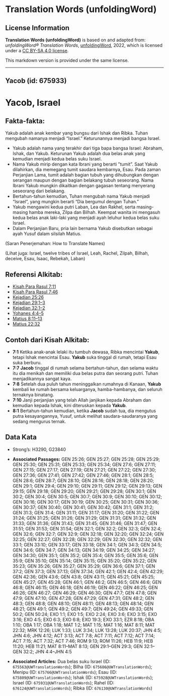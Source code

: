 # Translation Words (unfoldingWord)

## License Information

**Translation Words (unfoldingWord)** is based on and adapted from: _unfoldingWord® Translation Words_, [unfoldingWord](https://unfoldingword.org/utw), 2022, which is licensed under a [CC BY-SA 4.0 license](https://creativecommons.org/licenses/by-sa/4.0/legalcode.en).

This markdown version is provided under the same license.



--------------------------------

## Yacob (id: 675933)

Yacob, Israel
=============

Fakta\-fakta:
-------------

Yakub adalah anak kembar yang bungsu dari Ishak dan Ribka. Tuhan mengubah namanya menjadi “Israel.” Keturunannya menjadi bangsa Israel.

* Yakub adalah nama yang terakhir dari tiga bapa bangsa Israel: Abraham, Ishak, dan Yakub. Keturunan Yakub adalah dua belas anak yang kemudian menjadi kedua belas suku Israel.
* Nama Yakub mirip dengan kata Ibrani yang berarti ”tumit”. Saat Yakub dilahirkan, dia memegang tumit saudara kembarnya, Esau. Pada zaman Perjanjian Lama, tumit adalah bagian tubuh yang dihubungkan dengan serangan maupun dengan bagian belakang tubuh seseorang. Nama Ibrani Yakub mungkin dikaitkan dengan gagasan tentang menyerang seseorang dari belakang.
* Bertahun\-tahun kemudian, Tuhan mengubah nama Yakub menjadi “Israel”, yang mungkin berarti “Dia bergumul dengan Tuhan.”
* Yakub mengawini kedua putri Laban, Lea dan Rakhel, serta masing\-masing hamba mereka, Zilpa dan Bilhah. Keempat wanita ini mengasuh kedua belas anak laki\-laki yang menjadi ayah leluhur kedua belas suku Israel.
* Dalam Perjanjian Baru, pria lain bernama Yakub disebutkan sebagai ayah Yusuf dalam silsilah Matius.

(Saran Penerjemahan: How to Translate Names)

(Lihat juga: Israel, twelve tribes of Israel, Leah, Rachel, Zilpah, Bilhah, deceive, Esau, Isaac, Rebekah, Laban)

Referensi Alkitab:
------------------

* [Kisah Para Rasul 7:11](https://ref.ly/Acts0:0)
* [Kisah Para Rasul 7:46](https://ref.ly/Acts0:0)
* [Kejadian 25:26](https://ref.ly/Gen25:26)
* [Kejadian 29:1–3](https://ref.ly/Gen29:1-Gen29:3)
* [Kejadian 32:1–2](https://ref.ly/Gen32:1-Gen32:2)
* [Yohanes 4:4–5](https://ref.ly/John4:4-John4:5)
* [Matius 8:11–13](https://ref.ly/Matt8:11-Matt8:13)
* [Matius 22:32](https://ref.ly/Matt22:32)

Contoh dari Kisah Alkitab:
--------------------------

* **7:1** Ketika anak\-anak lelaki itu tumbuh dewasa, Ribka mencintai **Yakub**, tetapi Ishak mencintai Esau. **Yakub** suka tinggal di rumah, tetapi Esau suka berburu.
* **7:7** **Jacob** tinggal di rumah selama bertahun\-tahun, dan selama waktu itu dia menikah dan memiliki dua belas putra dan seorang putri. Tuhan menjadikannya sangat kaya.
* **7:8** Setelah dua puluh tahun meninggalkan rumahnya di Kanaan, **Yakub** kembali ke rumah bersama keluarganya, hamba\-hambanya, dan seluruh ternaknya binatang.
* **7:10** Janji perjanjian yang telah Allah janjikan kepada Abraham dan kemudian kepada Ishak, kini diteruskan kepada **Yakub**.
* **8:1** Bertahun\-tahun kemudian, ketika **Jacob** sudah tua, dia mengutus putra kesayangannya, Yusuf, untuk melihat saudara\-saudaranya yang sedang mengurus ternak.

Data Kata
---------

* Strong’s: H3290, G23840

* **Associated Passages:** GEN 25:26; GEN 25:27; GEN 25:28; GEN 25:29; GEN 25:30; GEN 25:31; GEN 25:33; GEN 25:34; GEN 27:6; GEN 27:11; GEN 27:15; GEN 27:17; GEN 27:19; GEN 27:21; GEN 27:22; GEN 27:30; GEN 27:36; GEN 27:41; GEN 27:42; GEN 27:46; GEN 28:1; GEN 28:5; GEN 28:6; GEN 28:7; GEN 28:10; GEN 28:16; GEN 28:18; GEN 28:20; GEN 29:1; GEN 29:4; GEN 29:10; GEN 29:11; GEN 29:12; GEN 29:13; GEN 29:15; GEN 29:18; GEN 29:20; GEN 29:21; GEN 29:28; GEN 30:1; GEN 30:2; GEN 30:4; GEN 30:5; GEN 30:7; GEN 30:9; GEN 30:10; GEN 30:12; GEN 30:16; GEN 30:17; GEN 30:19; GEN 30:25; GEN 30:31; GEN 30:36; GEN 30:37; GEN 30:40; GEN 30:41; GEN 30:42; GEN 31:1; GEN 31:2; GEN 31:3; GEN 31:4; GEN 31:11; GEN 31:17; GEN 31:20; GEN 31:22; GEN 31:24; GEN 31:25; GEN 31:26; GEN 31:29; GEN 31:31; GEN 31:32; GEN 31:33; GEN 31:36; GEN 31:43; GEN 31:45; GEN 31:46; GEN 31:47; GEN 31:51; GEN 31:53; GEN 31:54; GEN 32:1; GEN 32:2; GEN 32:3; GEN 32:4; GEN 32:6; GEN 32:7; GEN 32:9; GEN 32:18; GEN 32:20; GEN 32:24; GEN 32:25; GEN 32:27; GEN 32:28; GEN 32:29; GEN 32:30; GEN 32:32; GEN 33:1; GEN 33:10; GEN 33:17; GEN 33:18; GEN 34:1; GEN 34:3; GEN 34:5; GEN 34:6; GEN 34:7; GEN 34:13; GEN 34:19; GEN 34:25; GEN 34:27; GEN 34:30; GEN 35:1; GEN 35:2; GEN 35:4; GEN 35:5; GEN 35:6; GEN 35:9; GEN 35:10; GEN 35:14; GEN 35:15; GEN 35:20; GEN 35:22; GEN 35:23; GEN 35:26; GEN 35:27; GEN 35:29; GEN 36:6; GEN 37:1; GEN 37:2; GEN 37:3; GEN 37:13; GEN 37:34; GEN 42:1; GEN 42:4; GEN 42:29; GEN 42:36; GEN 43:6; GEN 43:8; GEN 43:11; GEN 45:21; GEN 45:25; GEN 45:27; GEN 45:28; GEN 46:1; GEN 46:2; GEN 46:5; GEN 46:6; GEN 46:8; GEN 46:15; GEN 46:18; GEN 46:19; GEN 46:22; GEN 46:25; GEN 46:26; GEN 46:27; GEN 46:29; GEN 46:30; GEN 47:7; GEN 47:8; GEN 47:9; GEN 47:10; GEN 47:28; GEN 47:29; GEN 47:31; GEN 48:2; GEN 48:3; GEN 48:8; GEN 48:10; GEN 48:11; GEN 48:13; GEN 48:14; GEN 48:21; GEN 49:1; GEN 49:2; GEN 49:7; GEN 49:24; GEN 49:33; GEN 50:2; GEN 50:24; EXO 1:1; EXO 1:5; EXO 2:24; EXO 3:6; EXO 3:15; EXO 3:16; EXO 4:5; EXO 6:3; EXO 6:8; EXO 19:3; EXO 33:1; EZR 8:18; OBA 1:10; OBA 1:17; OBA 1:18; MAT 1:2; MAT 1:15; MAT 1:16; MAT 8:11; MAT 22:32; MRK 12:26; LUK 1:33; LUK 3:34; LUK 13:28; LUK 20:37; JHN 4:5; JHN 4:6; JHN 4:12; ACT 3:13; ACT 7:8; ACT 7:11; ACT 7:12; ACT 7:14; ACT 7:15; ACT 7:32; ACT 7:46; ROM 9:13; ROM 11:26; HEB 11:9; HEB 11:20; HEB 11:21; MAT 8:11–MAT 8:13; GEN 29:1–GEN 29:3; GEN 32:1–GEN 32:2; JHN 4:4–JHN 4:5
* **Associated Articles:** Dua belas suku Israel (ID: `675563@UWTranslationWords`); Bilha (ID: `675686@UWTranslationWords`); Menipu (ID: `675766@UWTranslationWords`); Esau (ID: `675809@UWTranslationWords`); Ishak (ID: `675928@UWTranslationWords`); Israel (ID: `675931@UWTranslationWords`); Rahel (ID: `676124@UWTranslationWords`); Ribka (ID: `676130@UWTranslationWords`)

